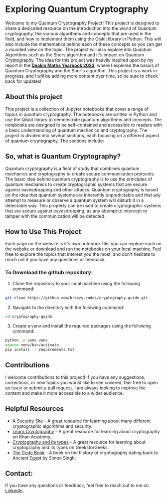 # Exploring Quantum Cryptography


Welcome to my Quantum Cryptography Project! This project is designed to share a dedicated resource on the introduction into the world of Quantum cryptography, the various algorithms and concepts that are used in the field, and how to implement them using the Qiskit library in Python. This will also include the mathematics behind each of these concepts so you can get a rounded view on the topic. The project will also explore into Quantum Algorithms such as the Shors algorithm and it's impact on Quantum Cryptography. The idea for this project was heavily inspired upon by my report in the **[Deakin Maths Yearbook 2023](https://nla.gov.au/nla.obj-3336557334/view)**, where I explored the basics of Quantum Cryptography and the Shor's algorithm. This project is a work in progress, and I will be adding more content over time, so be sure to check back for updates!

## About this project

This project is a collection of Jupyter notebooks that cover a range of topics in quantum cryptography. The notebooks are written in Python and use the Qiskit library to demonstrate quantum algorithms and concepts. The notebooks are designed to be self-contained and accessible to readers with a basic understanding of quantum mechanics and cryptography. The project is divided into several sections, each focusing on a different aspect of quantum cryptography. The sections include:

## So, what is Quantum Cryptography?

Quantum cryptography is a field of study that combines quantum mechanics and cryptography to create secure communication protocols. The basic idea behind quantum cryptography is to use the principles of quantum mechanics to create cryptographic systems that are secure against eavesdropping and other attacks. Quantum cryptography is based on the idea that quantum systems are inherently unpredictable and that any attempt to measure or observe a quantum system will disturb it in a detectable way. This property can be used to create cryptographic systems that are secure against eavesdropping, as any attempt to intercept or tamper with the communication will be detected.

## How to Use This Project

Each page on the website is it's own notebook file, you can explore each on the website or download and run the notebooks on your local machine. Feel free to explore the topics that interest you the most, and don't hesitate to reach out if you have any questions or feedback.

### To Download the github repository:

1. Clone the repository to your local machine using the following command:

```bash
git clone https://github.com/breezy-codes/cryptography-guide.git
```

2. Navigate to the directory with the following command:

```bash
cd cryptography-guide
```

3. Create a venv and install the required packages using the following command:

```bash
python -m venv venv
source venv/bin/activate
pip install -r requirements.txt
```

## Contributions

I welcome contributions to this project! If you have any suggestions, corrections, or new topics you would like to see covered, feel free to open an issue or submit a pull request. I am always looking to improve the content and make it more accessible to a wider audience.

## Helpful Resources
- [A Security Site](https://asecuritysite.com/) - A great resource for learning about many different cryptographic algorithms and security.
- [Learn Cryptography](https://www.khanacademy.org/computing/computer-science/cryptography) - A great resource for learning about cryptography on Khan Academy.
- [Cryptography and its types](https://www.geeksforgeeks.org/cryptography-and-its-types/) - A great resource for learning about cryptography and its types on GeeksforGeeks.
- [The Code Book](https://www.amazon.com.au/gp/product/0385495323/) - A book on the history of cryptography dating back to Ancient Egypt by Simon Singh.

## Contact:

If you have any questions or feedback, feel free to reach out to me on [LinkedIn](https://www.linkedin.com/in/brianna-laird/).
